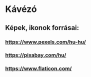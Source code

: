 # Kávézó

## Képek, ikonok forrásai:
### https://www.pexels.com/hu-hu/
### https://pixabay.com/hu/
### https://www.flaticon.com/